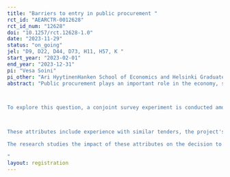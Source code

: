 ```yaml
---
title: "Barriers to entry in public procurement "
rct_id: "AEARCTR-0012628"
rct_id_num: "12628"
doi: "10.1257/rct.12628-1.0"
date: "2023-11-29"
status: "on_going"
jel: "D9, D22, D44, D73, H11, H57, K "
start_year: "2023-02-01"
end_year: "2023-12-31"
pi: "Vesa Soini"
pi_other: "Ari HyytinenHanken School of Economics and Helsinki Graduate School of Economics; Janne TukiainenTurku School of Economics"
abstract: "Public procurement plays an important role in the economy, serving as a significant source of demand for various industries. However, the effectiveness of procurement tenders depends on the participation of the right firms. There is not much existing research focusing on the views and preferences of employees from companies considering participation in these tenders. This study aims to address this gap.

To explore this question, a conjoint survey experiment is conducted among employees of firms potentially engaging in public procurement tenders in Finland. Respondents are asked to make choices between fictional procurement tender profiles, each characterized by several attributes, randomized by the researchers.

These attributes include experience with similar tenders, the project's scale relative to the company's turnover, the nature of the procurement organization, secondary objectives related to the product or provider, criteria for selecting the winning bid, the time invested in preparing and filing the offer, the estimated likelihood of competitors raising complaints with the market court, and the expected level of competition.
The research studies the impact of these attributes on the decision to participate in procurement tenders and assesses the relative importance of each attribute in the decision-making process. Furthermore, the study examines whether the previous experience and the product portfolio of firms play a role. A dedicated section of the research also addresses the price and participation effects of secondary objectives in procurement tenders.
"
layout: registration
---
```


